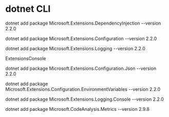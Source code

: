 # dotnet CLI
dotnet add package Microsoft.Extensions.DependencyInjection --version 2.2.0

dotnet add package Microsoft.Extensions.Configuration --version 2.2.0

dotnet add package Microsoft.Extensions.Logging --version 2.2.0


ExtensionsConsole

dotnet add package Microsoft.Extensions.Configuration.Json --version 2.2.0

dotnet add package Microsoft.Extensions.Configuration.EnvironmentVariables --version 2.2.0

dotnet add package Microsoft.Extensions.Logging.Console --version 2.2.0

dotnet add package Microsoft.CodeAnalysis.Metrics --version 2.9.8
